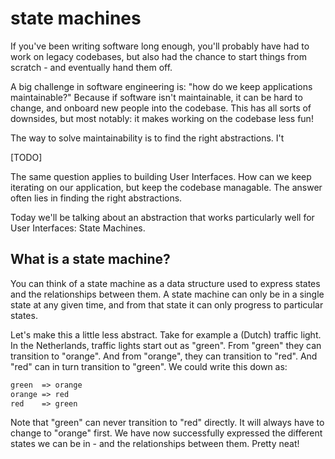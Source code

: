 # state machines
If you've been writing software long enough, you'll probably have had to work on
legacy codebases, but also had the chance to start things from scratch - and
eventually hand them off.

A big challenge in software engineering is: "how do we keep applications
maintainable?" Because if software isn't maintainable, it can be hard to change,
and onboard new people into the codebase. This has all sorts of downsides, but
most notably: it makes working on the codebase less fun!

The way to solve maintainability is to find the right abstractions. I't

[TODO]

The same question applies to building User Interfaces. How can we keep iterating
on our application, but keep the codebase managable. The answer often lies in
finding the right abstractions.

Today we'll be talking about an abstraction that works particularly well for
User Interfaces: State Machines.

## What is a state machine?
You can think of a state machine as a data structure used to express states and
the relationships between them. A state machine can only be in a single state at
any given time, and from that state it can only progress to particular states.

Let's make this a little less abstract. Take for example a (Dutch) traffic
light. In the Netherlands, traffic lights start out as "green". From "green"
they can transition to "orange". And from "orange", they can transition to
"red". And "red" can in turn transition to "green". We could write this down as:

```txt
green  => orange
orange => red
red    => green
```

Note that "green" can never transition to "red" directly. It will always have to
change to "orange" first. We have now successfully expressed the different
states we can be in - and the relationships between them. Pretty neat!
